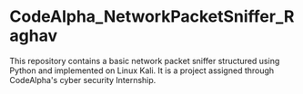 # CodeAlpha_NetworkPacketSniffer_Raghav
This repository contains a basic network packet sniffer structured using Python and implemented on Linux Kali. It is a project assigned through CodeAlpha's cyber security Internship.
